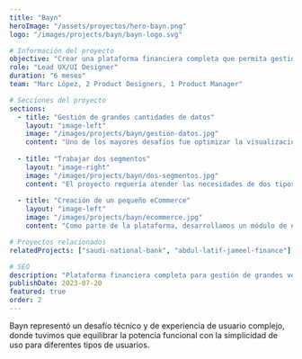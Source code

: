 ```yaml
---
title: "Bayn"
heroImage: "/assets/proyectos/hero-bayn.png"
logo: "/images/projects/bayn/bayn-logo.svg"

# Información del proyecto
objective: "Crear una plataforma financiera completa que permita gestionar grandes volúmenes de datos de manera eficiente, trabajando en dos segmentos principales para optimizar la experiencia del usuario."
role: "Lead UX/UI Designer"
duration: "6 meses"
team: "Marc López, 2 Product Designers, 1 Product Manager"

# Secciones del proyecto
sections:
  - title: "Gestión de grandes cantidades de datos"
    layout: "image-left"
    image: "/images/projects/bayn/gestion-datos.jpg"
    content: "Uno de los mayores desafíos fue optimizar la visualización y gestión de grandes volúmenes de información financiera. Desarrollamos interfaces que permiten navegar de manera intuitiva entre miles de registros, con filtros avanzados y sistemas de búsqueda que facilitan encontrar información específica rápidamente. La tabla de datos se diseñó con funcionalidades de paginación inteligente y carga progresiva para mantener el rendimiento."
    
  - title: "Trabajar dos segmentos"
    layout: "image-right"
    image: "/images/projects/bayn/dos-segmentos.jpg"
    content: "El proyecto requería atender las necesidades de dos tipos de usuarios muy diferentes: analistas financieros que necesitan herramientas avanzadas de análisis, y usuarios comerciales que buscan simplicidad y eficiencia. Creamos flujos de navegación diferenciados y interfaces adaptativas que se ajustan automáticamente según el perfil del usuario, manteniendo la coherencia visual pero optimizando la funcionalidad para cada segmento."
    
  - title: "Creación de un pequeño eCommerce"
    layout: "image-left" 
    image: "/images/projects/bayn/ecommerce.jpg"
    content: "Como parte de la plataforma, desarrollamos un módulo de eCommerce integrado que permite la compra y venta de productos financieros. Diseñamos un catálogo visual con sistema de filtros avanzados, carrito de compras optimizado para productos complejos, y un proceso de checkout que maneja tanto pagos simples como transacciones financieras más sofisticadas con múltiples validaciones y confirmaciones."

# Proyectos relacionados  
relatedProjects: ["saudi-national-bank", "abdul-latif-jameel-finance"]

# SEO
description: "Plataforma financiera completa para gestión de grandes volúmenes de datos y dos segmentos de usuarios diferentes."
publishDate: 2023-07-20
featured: true
order: 2
---
```


Bayn representó un desafío técnico y de experiencia de usuario complejo, donde tuvimos que equilibrar la potencia funcional con la simplicidad de uso para diferentes tipos de usuarios.